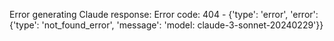 <!-- 
Generated by: claude
Prompt type: default
Generated at: 2025-06-06T23:45:54.458280
-->

Error generating Claude response: Error code: 404 - {'type': 'error', 'error': {'type': 'not_found_error', 'message': 'model: claude-3-sonnet-20240229'}}